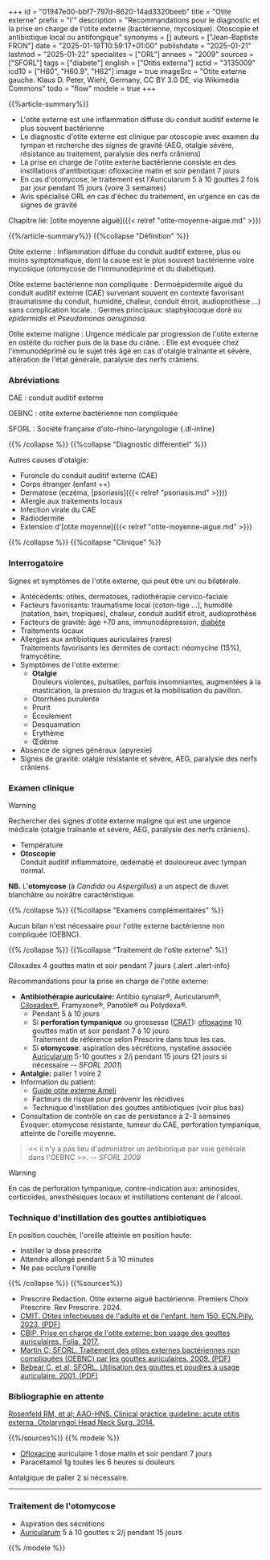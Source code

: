 +++
id = "01947e00-bbf7-797d-8620-14ad3320beeb"
title = "Otite externe"
prefix = "l'"
description = "Recommandations pour le diagnostic et la prise en charge de l'otite externe (bactérienne, mycosique). Otoscopie et antibiotique local ou antifongique"
synonyms = []
auteurs = ["Jean-Baptiste FRON"]
date = "2025-01-19T10:59:17+01:00"
publishdate = "2025-01-21"
lastmod = "2025-01-22"
specialites = ["ORL"]
annees = "2009"
sources = ["SFORL"]
tags = ["diabete"]
english = ["Otitis externa"]
sctid = "3135009"
icd10 = ["H60", "H60.9", "H62"]
image = true
imageSrc = "Otite externe gauche. Klaus D. Peter, Wiehl, Germany, CC BY 3.0 DE, via Wikimedia Commons"
todo = "flow"
modele = true
+++

{{%article-summary%}}

- L'otite externe est une inflammation diffuse du conduit auditif externe le plus souvent bactérienne
- Le diagnostic d'otite externe est clinique par otoscopie avec examen du tympan et recherche des signes de gravité (AEG, otalgie sévère, résistance au traitement, paralysie des nerfs crâniens)
- La prise en charge de l'otite externe bactérienne consiste en des instillations d'antibiotique: ofloxacine matin et soir pendant 7 jours
- En cas d'otomycose, le traitement est l'Auricularum 5 à 10 gouttes 2 fois par jour pendant 15 jours (voire 3 semaines)
- Avis spécialisé ORL en cas d'échec du traitement, en urgence en cas de signes de gravité

Chapitre lié: [otite moyenne aiguë]({{< relref "otite-moyenne-aigue.md" >}})

{{%/article-summary%}}
{{%collapse "Définition" %}}

Otite externe
: Inflammation diffuse du conduit auditif externe, plus ou moins symptomatique, dont la cause est le plus souvent bactérienne voire mycosique (otomycose de l'immunodéprimé et du diabétique).

Otite externe bactérienne non compliquée
: Dermoépidermite aiguë du conduit auditif externe (CAE) survenant souvent en contexte favorisant (traumatisme du conduit, humidité, chaleur, conduit étroit, audioprothèse ...) sans complication locale.
: Germes principaux: staphylocoque doré ou *epidermidis* et *Pseudomonas aeruginosa*.

Otite externe maligne
: Urgence médicale par progression de l'otite externe en ostéite du rocher puis de la base du crâne.
: Elle est évoquée chez l'immunodéprimé ou le sujet très âgé en cas d'otalgie traînante et sévère, altération de l'état générale, paralysie des nerfs crâniens.

### Abréviations

CAE
: conduit auditif externe

OEBNC
: otite externe bactérienne non compliquée

SFORL
: Société française d'oto-rhino-laryngologie
{.dl-inline}

{{% /collapse %}}
{{%collapse "Diagnostic différentiel" %}}

Autres causes d'otalgie:

- Furoncle du conduit auditif externe (CAE)
- Corps étranger (enfant ++)
- Dermatose (eczéma, [psoriasis]({{< relref "psoriasis.md" >}}))
- Allergie aux traitements locaux
- Infection virale du CAE
- Radiodermite
- Extension d'[otite moyenne]({{< relref "otite-moyenne-aigue.md" >}})

{{% /collapse %}}
{{%collapse "Clinique" %}}

### Interrogatoire

Signes et symptômes de l'otite externe, qui peut être uni ou bilatérale.

- Antécédents: otites, dermatoses, radiothérapie cervico-faciale
- Facteurs favorisants: traumatisme local (coton-tige ...), humidité (natation, bain, tropiques), chaleur, conduit auditif étroit, audioprothèse
- Facteurs de gravité: âge +70 ans, immunodépression, [diabète](/tags/diabete/)
- Traitements locaux
- Allergies aux antibiotiques auriculaires (rares)  
  Traitements favorisants les dermites de contact: néomycine (15%), framycétine.
- Symptômes de l'otite externe:
  - **Otalgie**  
    Douleurs violentes, pulsatiles, parfois insomniantes, augmentées à la mastication, la pression du tragus et la mobilisation du pavillon.
  - Otorrhées purulente
  - Prurit
  - Écoulement
  - Desquamation
  - Érythème
  - Œdème
- Absence de signes généraux (apyrexie)
- Signes de gravité: otalgie résistante et sévère, AEG, paralysie des nerfs crâniens

### Examen clinique

> [!WARNING]
> Rechercher des signes d'otite externe maligne qui est une urgence médicale (otalgie traînante et sévère, AEG, paralysie des nerfs crâniens).

- Température
- **Otoscopie**  
  Conduit auditif inflammatoire, œdématié et douloureux avec tympan normal.

**NB.** L'**otomycose** (à *Candida* ou *Aspergillus*) a un aspect de duvet blanchâtre ou noirâtre caractéristique.

{{% /collapse %}}
{{%collapse "Examens complémentaires" %}}

Aucun bilan n'est nécessaire pour l'otite externe bactérienne non compliquée (OEBNC).

{{% /collapse %}}
{{%collapse "Traitement de l'otite externe" %}}

Ciloxadex 4 gouttes matin et soir pendant 7 jours
{.alert .alert-info}

Recommandations pour la prise en charge de l'otite externe:

- **Antibiothérapie auriculaire:** Antibio synalar®, Auricularum®, [Ciloxadex®](https://base-donnees-publique.medicaments.gouv.fr/affichageDoc.php?specid=68601502&typedoc=R), Framyxone®, Panotile® ou Polydexa®.
  - Pendant 5 à 10 jours
  - Si **perforation tympanique** ou grossesse ([CRAT](https://www.lecrat.fr/6625/)): [ofloxacine](https://base-donnees-publique.medicaments.gouv.fr/affichageDoc.php?specid=66256370&typedoc=R) 10 gouttes matin et soir pendant 7 à 10 jours  
    Traitement de référence selon Prescrire dans tous les cas.
  - Si **otomycose**: aspiration des sécrétions, nystatine associée [Auricularum](https://base-donnees-publique.medicaments.gouv.fr/affichageDoc.php?specid=66592652&typedoc=R) 5-10 gouttes x 2/j pendant 15 jours (21 jours si nécessaire -- *SFORL 2001*)
- **Antalgie:** palier 1 voire 2
- Information du patient:
  - [Guide otite externe Ameli](https://www.ameli.fr/assure/sante/themes/otite-externe)
  - Facteurs de risque pour prévenir les récidives
  - Technique d'instillation des gouttes antibiotiques (voir plus bas)
- Consultation de contrôle en cas de persistance à 2-3 semaines  
  Évoquer: otomycose résistante, tumeur du CAE, perforation tympanique, atteinte de l'oreille moyenne.

> << il n'y a pas lieu d'administrer un antibiotique par voie générale dans l'OEBNC >>. -- *SFORL 2009*

> [!WARNING]
> En cas de perforation tympanique, contre-indication aux: aminosides, corticoïdes, anesthésiques locaux et instillations contenant de l'alcool.

### Technique d'instillation des gouttes antibiotiques

En position couchée, l'oreille atteinte en position haute:

- Instiller la dose prescrite
- Attendre allongé pendant 5 à 10 minutes
- Ne pas occlure l'oreille

{{% /collapse %}}
{{%sources%}}

- Prescrire Redaction. Otite externe aiguë bactérienne. Premiers Choix Prescrire. Rev Prescrire. 2024.
- [CMIT. Otites infectieuses de l'adulte et de l'enfant. Item 150. ECN.Pilly. 2023. (PDF)](https://www.infectiologie.com/UserFiles/File/pilly-etudiant/items-edition-2023/pilly-2023-item-150.pdf)
- [CBIP. Prise en charge de l'otite externe: bon usage des gouttes auriculaires. Folia. 2017.](https://www.cbip.be/fr/articles/query?number=F44F09B)
- [Martin C; SFORL. Traitement des otites externes bactériennes non compliquées (OEBNC) par les gouttes auriculaires. 2009. (PDF)](https://www.orlfrance.org/wp-content/uploads/2017/06/ref_otite_externe.pdf)
- [Bebear C, et al; SFORL. Utilisation des gouttes et poudres à usage auriculaire. 2001. (PDF)](https://www.sforl.org/wp-content/uploads/2020/02/RPC2_gouttes_auric_court.pdf)

### Bibliographie en attente

[Rosenfeld RM, et al; AAO-HNS. Clinical practice guideline: acute otitis externa. Otolaryngol Head Neck Surg. 2014.](https://aao-hnsfjournals.onlinelibrary.wiley.com/doi/10.1177/0194599813517083)

{{%/sources%}}
{{% modele %}}

- [Ofloxacine](https://base-donnees-publique.medicaments.gouv.fr/affichageDoc.php?specid=66256370&typedoc=R) auriculaire 1 dose matin et soir pendant 7 jours
- Paracétamol 1g toutes les 6 heures si douleurs

Antalgique de palier 2 si nécessaire.

---

### Traitement de l'otomycose

- Aspiration des sécrétions
- [Auricularum](https://base-donnees-publique.medicaments.gouv.fr/affichageDoc.php?specid=66592652&typedoc=R) 5 à 10 gouttes x 2/j pendant 15 jours

{{% /modele %}}
